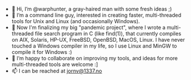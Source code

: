 - 👋 Hi, I’m @warphunter, a gray-haired man with some fresh ideas ;)
- 👀 I’m a command line guy, interested in creating faster, multi-threaded tools for Unix and Linux (and occasionally Windows).
- 🌱 Now I'm finalizing my big "pandemic project", where I wrote a multi-threaded file search program in C (like find(1)), that currently compiles on AIX, Solaris, HP-UX, FreeBSD, OpenBSD, MacOS, Linux.  I have never touched a Windows compiler in my life, so I use Linux and MinGW to compile it for Windows :)
- 💞️ I’m happy to collaborate on improving my tools, and ideas for more multi-threaded tools are welcome :]
- 📫 I can be reached at jornv@1337.no

<!---
warphunter/warphunter is a ✨ special ✨ repository because its `README.md` (this file) appears on your GitHub profile.
You can click the Preview link to take a look at your changes.
--->

